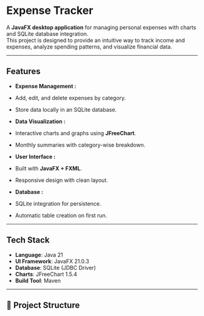#  Expense Tracker

A **JavaFX desktop application** for managing personal expenses with charts and SQLite database integration.  
This project is designed to provide an intuitive way to track income and expenses, analyze spending patterns, and visualize financial data.

---

##  Features

-  **Expense Management :**  
  - Add, edit, and delete expenses by category.  
  - Store data locally in an SQLite database.  

-  **Data Visualization :**  
  - Interactive charts and graphs using **JFreeChart**.  
  - Monthly summaries with category-wise breakdown.  

-  **User Interface :**  
  - Built with **JavaFX + FXML**.  
  - Responsive design with clean layout.  

-  **Database :**  
  - SQLite integration for persistence.  
  - Automatic table creation on first run.  

---

##  Tech Stack

- **Language**: Java 21  
- **UI Framework**: JavaFX 21.0.3  
- **Database**: SQLite (JDBC Driver)  
- **Charts**: JFreeChart 1.5.4  
- **Build Tool**: Maven  

---

## 📂 Project Structure



